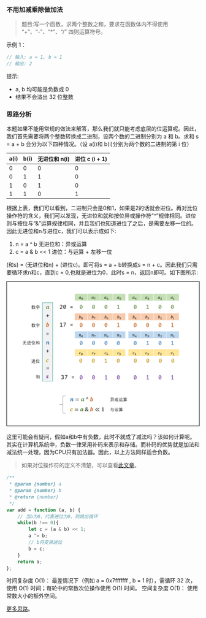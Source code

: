 ### 不用加减乘除做加法

> 题目:写一个函数，求两个整数之和，要求在函数体内不得使用 “+”、“-”、“\*”、“/” 四则运算符号。

示例 1：

```js
// 输入: a = 1, b = 1
// 输出: 2
```

提示:

- a, b 均可能是负数或 0
- 结果不会溢出 32 位整数

### 思路分析

本题如果不能用常规的做法来解答，那么我们就只能考虑底层的位运算呢。因此，我们首先需要将两个整数转换成二进制，设两个数的二进制分别为 a 和 b。求和 s = a + b 会分为以下四种情况。（设 a(i)和 b(i)分别为两个数的二进制的第 i 位）

| a(i) | b(i) | 无进位和 n(i) | 进位 c (i + 1) |
| ---- | ---- | ------------- | -------------- |
| 0    | 0    | 0             | 0              |
| 0    | 1    | 1             | 0              |
| 1    | 0    | 1             | 0              |
| 1    | 1    | 0             | 1              |

根据上表，我们可以看到，二进制只会是0和1，如果是2的话就会进位。再对比位操作符的含义，我们可以发现，无进位和就和按位异或操作符“^”规律相同。进位则与按位与“&”运算规律相同，并且我们也知道进位了之后，是需要左移一位的。因此无进位和n与进位c，我们可以表示成如下:

1. n = a ^ b 无进位和：异或运算
2. c = a & b << 1 进位：与运算 + 左移一位

(和s) = (无进位和n) + (进位c)。即可将s = a + b转换成s = n + c。因此我们只需要循环求n和c，直到c = 0,也就是进位为0，此时s = n，返回n即可。如下图所示:

![](../../images/add-1.png)

这里可能会有疑问，假如a和b中有负数，此时不就成了减法吗？该如何计算呢。其实在计算机系统中，负数一律采用补码来表示和存储。而补码的优势就是加法和减法统一处理，因为CPU只有加法器。因此，以上方法同样适合负数。

> 如果对位操作符的定义不清楚，可以查看[此文章](https://segmentfault.com/a/1190000018241410)。

```js
/**
 * @param {number} a
 * @param {number} b
 * @return {number}
 */
var add = function (a, b) {
    // 当b为0，代表进位为0，则跳出循环
    while(b !== 0){
        let c = (a & b) << 1;
        a ^= b;
        // b将变换进位
        b = c;
    }
    return a;
};
```

时间复杂度 O(1)： 最差情况下（例如 a = 0x7fffffff , b = 1 时），需循环 32 次，使用 O(1) 时间；每轮中的常数次位操作使用 O(1) 时间。
空间复杂度 O(1)： 使用常数大小的额外空间。

[更多思路](https://leetcode-cn.com/problems/bu-yong-jia-jian-cheng-chu-zuo-jia-fa-lcof/solution/mian-shi-ti-65-bu-yong-jia-jian-cheng-chu-zuo-ji-7/)。
